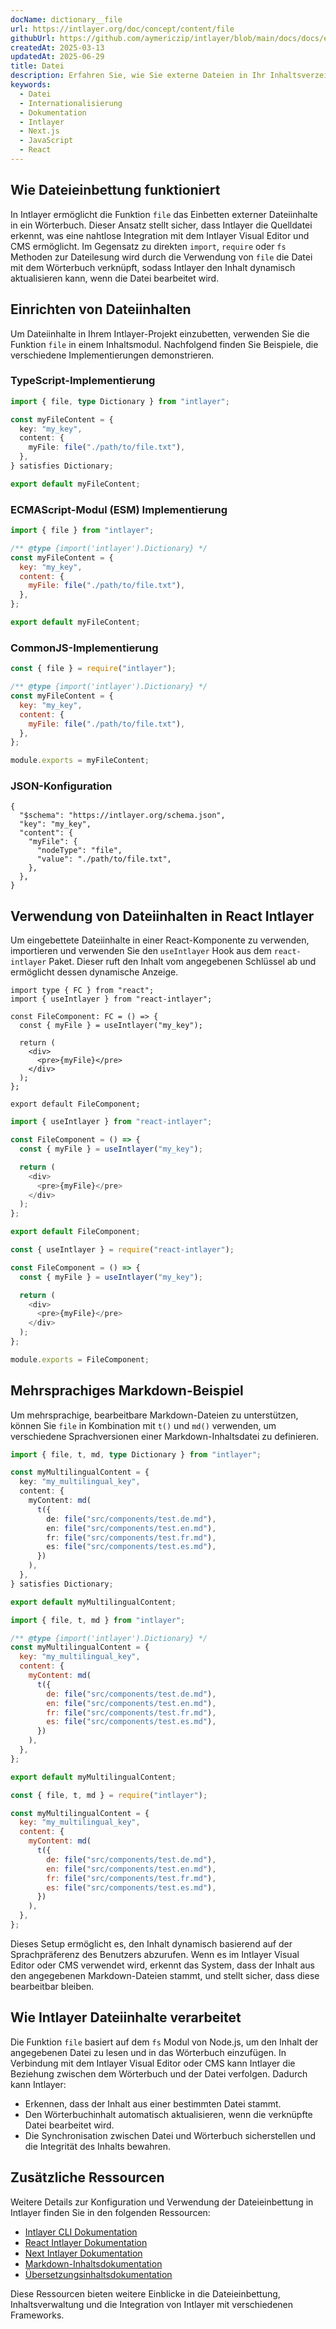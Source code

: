 ```yaml
---
docName: dictionary__file
url: https://intlayer.org/doc/concept/content/file
githubUrl: https://github.com/aymericzip/intlayer/blob/main/docs/docs/en/dictionary/file.md
createdAt: 2025-03-13
updatedAt: 2025-06-29
title: Datei
description: Erfahren Sie, wie Sie externe Dateien in Ihr Inhaltsverzeichnis einbetten können, indem Sie die `file`-Funktion verwenden. Diese Dokumentation erklärt, wie Intlayer Dateiinhalte dynamisch verknüpft und verwaltet.
keywords:
  - Datei
  - Internationalisierung
  - Dokumentation
  - Intlayer
  - Next.js
  - JavaScript
  - React
---
```


## Wie Dateieinbettung funktioniert

In Intlayer ermöglicht die Funktion `file` das Einbetten externer Dateiinhalte in ein Wörterbuch. Dieser Ansatz stellt sicher, dass Intlayer die Quelldatei erkennt, was eine nahtlose Integration mit dem Intlayer Visual Editor und CMS ermöglicht. Im Gegensatz zu direkten `import`, `require` oder `fs` Methoden zur Dateilesung wird durch die Verwendung von `file` die Datei mit dem Wörterbuch verknüpft, sodass Intlayer den Inhalt dynamisch aktualisieren kann, wenn die Datei bearbeitet wird.

## Einrichten von Dateiinhalten

Um Dateiinhalte in Ihrem Intlayer-Projekt einzubetten, verwenden Sie die Funktion `file` in einem Inhaltsmodul. Nachfolgend finden Sie Beispiele, die verschiedene Implementierungen demonstrieren.

### TypeScript-Implementierung

```typescript fileName="**/*.content.ts" contentDeclarationFormat="typescript"
import { file, type Dictionary } from "intlayer";

const myFileContent = {
  key: "my_key",
  content: {
    myFile: file("./path/to/file.txt"),
  },
} satisfies Dictionary;

export default myFileContent;
```

### ECMAScript-Modul (ESM) Implementierung

```javascript fileName="**/*.content.mjs" contentDeclarationFormat="esm"
import { file } from "intlayer";

/** @type {import('intlayer').Dictionary} */
const myFileContent = {
  key: "my_key",
  content: {
    myFile: file("./path/to/file.txt"),
  },
};

export default myFileContent;
```

### CommonJS-Implementierung

```javascript fileName="**/*.content.cjs" contentDeclarationFormat="commonjs"
const { file } = require("intlayer");

/** @type {import('intlayer').Dictionary} */
const myFileContent = {
  key: "my_key",
  content: {
    myFile: file("./path/to/file.txt"),
  },
};

module.exports = myFileContent;
```

### JSON-Konfiguration

```json5 fileName="**/*.content.json" contentDeclarationFormat="json"
{
  "$schema": "https://intlayer.org/schema.json",
  "key": "my_key",
  "content": {
    "myFile": {
      "nodeType": "file",
      "value": "./path/to/file.txt",
    },
  },
}
```

## Verwendung von Dateiinhalten in React Intlayer

Um eingebettete Dateiinhalte in einer React-Komponente zu verwenden, importieren und verwenden Sie den `useIntlayer` Hook aus dem `react-intlayer` Paket. Dieser ruft den Inhalt vom angegebenen Schlüssel ab und ermöglicht dessen dynamische Anzeige.

```tsx fileName="**/*.tsx" codeFormat="typescript"
import type { FC } from "react";
import { useIntlayer } from "react-intlayer";

const FileComponent: FC = () => {
  const { myFile } = useIntlayer("my_key");

  return (
    <div>
      <pre>{myFile}</pre>
    </div>
  );
};

export default FileComponent;
```

```javascript fileName="**/*.mjx" codeFormat="esm"
import { useIntlayer } from "react-intlayer";

const FileComponent = () => {
  const { myFile } = useIntlayer("my_key");

  return (
    <div>
      <pre>{myFile}</pre>
    </div>
  );
};

export default FileComponent;
```

```javascript fileName="**/*.cjs" codeFormat="commonjs"
const { useIntlayer } = require("react-intlayer");

const FileComponent = () => {
  const { myFile } = useIntlayer("my_key");

  return (
    <div>
      <pre>{myFile}</pre>
    </div>
  );
};

module.exports = FileComponent;
```

## Mehrsprachiges Markdown-Beispiel

Um mehrsprachige, bearbeitbare Markdown-Dateien zu unterstützen, können Sie `file` in Kombination mit `t()` und `md()` verwenden, um verschiedene Sprachversionen einer Markdown-Inhaltsdatei zu definieren.

```typescript fileName="**/*.content.ts" contentDeclarationFormat="typescript"
import { file, t, md, type Dictionary } from "intlayer";

const myMultilingualContent = {
  key: "my_multilingual_key",
  content: {
    myContent: md(
      t({
        de: file("src/components/test.de.md"),
        en: file("src/components/test.en.md"),
        fr: file("src/components/test.fr.md"),
        es: file("src/components/test.es.md"),
      })
    ),
  },
} satisfies Dictionary;

export default myMultilingualContent;
```

```javascript fileName="**/*.content.mjs" contentDeclarationFormat="esm"
import { file, t, md } from "intlayer";

/** @type {import('intlayer').Dictionary} */
const myMultilingualContent = {
  key: "my_multilingual_key",
  content: {
    myContent: md(
      t({
        de: file("src/components/test.de.md"),
        en: file("src/components/test.en.md"),
        fr: file("src/components/test.fr.md"),
        es: file("src/components/test.es.md"),
      })
    ),
  },
};

export default myMultilingualContent;
```

```javascript fileName="**/*.content.cjs" contentDeclarationFormat="commonjs"
const { file, t, md } = require("intlayer");

const myMultilingualContent = {
  key: "my_multilingual_key",
  content: {
    myContent: md(
      t({
        de: file("src/components/test.de.md"),
        en: file("src/components/test.en.md"),
        fr: file("src/components/test.fr.md"),
        es: file("src/components/test.es.md"),
      })
    ),
  },
};
```

Dieses Setup ermöglicht es, den Inhalt dynamisch basierend auf der Sprachpräferenz des Benutzers abzurufen. Wenn es im Intlayer Visual Editor oder CMS verwendet wird, erkennt das System, dass der Inhalt aus den angegebenen Markdown-Dateien stammt, und stellt sicher, dass diese bearbeitbar bleiben.

## Wie Intlayer Dateiinhalte verarbeitet

Die Funktion `file` basiert auf dem `fs` Modul von Node.js, um den Inhalt der angegebenen Datei zu lesen und in das Wörterbuch einzufügen. In Verbindung mit dem Intlayer Visual Editor oder CMS kann Intlayer die Beziehung zwischen dem Wörterbuch und der Datei verfolgen. Dadurch kann Intlayer:

- Erkennen, dass der Inhalt aus einer bestimmten Datei stammt.
- Den Wörterbuchinhalt automatisch aktualisieren, wenn die verknüpfte Datei bearbeitet wird.
- Die Synchronisation zwischen Datei und Wörterbuch sicherstellen und die Integrität des Inhalts bewahren.

## Zusätzliche Ressourcen

Weitere Details zur Konfiguration und Verwendung der Dateieinbettung in Intlayer finden Sie in den folgenden Ressourcen:

- [Intlayer CLI Dokumentation](https://github.com/aymericzip/intlayer/blob/main/docs/docs/de/intlayer_cli.md)
- [React Intlayer Dokumentation](https://github.com/aymericzip/intlayer/blob/main/docs/docs/de/intlayer_with_create_react_app.md)
- [Next Intlayer Dokumentation](https://github.com/aymericzip/intlayer/blob/main/docs/docs/de/intlayer_with_nextjs_15.md)
- [Markdown-Inhaltsdokumentation](https://github.com/aymericzip/intlayer/blob/main/docs/docs/de/dictionary/markdown.md)
- [Übersetzungsinhaltsdokumentation](https://github.com/aymericzip/intlayer/blob/main/docs/docs/de/dictionary/translation.md)

Diese Ressourcen bieten weitere Einblicke in die Dateieinbettung, Inhaltsverwaltung und die Integration von Intlayer mit verschiedenen Frameworks.
